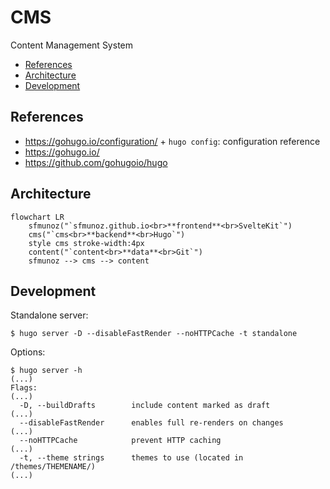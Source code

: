 # CMS

Content Management System

- [References](#references)
- [Architecture](#architecture)
- [Development](#development)

## References

- https://gohugo.io/configuration/ + `hugo config`: configuration reference
- https://gohugo.io/
- https://github.com/gohugoio/hugo

## Architecture

```mermaid
flowchart LR
    sfmunoz("`sfmunoz.github.io<br>**frontend**<br>SvelteKit`")
    cms("`cms<br>**backend**<br>Hugo`")
    style cms stroke-width:4px
    content("`content<br>**data**<br>Git`")
    sfmunoz --> cms --> content
```

## Development

Standalone server:

```
$ hugo server -D --disableFastRender --noHTTPCache -t standalone
```

Options:

```
$ hugo server -h
(...)
Flags:
(...)
  -D, --buildDrafts        include content marked as draft
(...)
  --disableFastRender      enables full re-renders on changes
(...)
  --noHTTPCache            prevent HTTP caching
(...)
  -t, --theme strings      themes to use (located in /themes/THEMENAME/)
(...)
```
